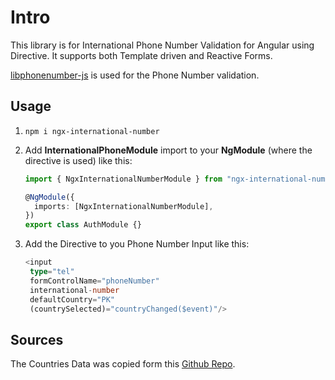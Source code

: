 # Intro

This library is for International Phone Number Validation for Angular using Directive.
It supports both Template driven and Reactive Forms.

[libphonenumber-js](https://www.npmjs.com/package/libphonenumber-js) is used for the Phone Number validation.

## Usage

1. `npm i ngx-international-number`

2. Add **InternationalPhoneModule** import to your **NgModule** (where the directive is used) like this:

   ```ts
   import { NgxInternationalNumberModule } from "ngx-international-number";

   @NgModule({
     imports: [NgxInternationalNumberModule],
   })
   export class AuthModule {}
   ```

3. Add the Directive to you Phone Number Input like this:

   ```ts
   <input
    type="tel"
    formControlName="phoneNumber"
    international-number
    defaultCountry="PK"
    (countrySelected)="countryChanged($event)"/>
   ```

## Sources

The Countries Data was copied form this [Github Repo](https://github.com/LucianoGanga/country-codes-list/blob/master/countriesData.js).

